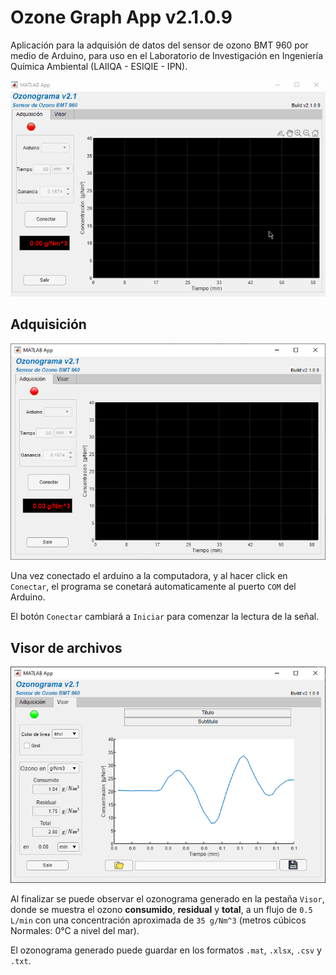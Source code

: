 # Ozone Graph App v2.1.0.9
Aplicación para la adquisión de datos del sensor de ozono BMT 960 por medio de Arduino, para uso en el Laboratorio de Investigación en Ingeniería Química Ambiental (LAIIQA - ESIQIE - IPN).

![](app.gif)

## Adquisición
![](adquisicion.png)

Una vez conectado el arduino a la computadora, y al hacer click en `Conectar`, el programa se conetará automaticamente al puerto `COM` del Arduino.

El botón `Conectar` cambiará a `Iniciar` para comenzar la lectura de la señal.

## Visor de archivos
![](visor.png)

 Al finalizar se puede observar el ozonograma generado en la pestaña `Visor`, donde se muestra el ozono **consumido**, **residual** y **total**, a un flujo de `0.5 L/min` con una concentración aproximada de `35 g/Nm^3` (metros cúbicos Normales: 0°C a nivel del mar).

 El ozonograma generado puede guardar en los formatos `.mat`, `.xlsx`, `.csv` y `.txt`.
